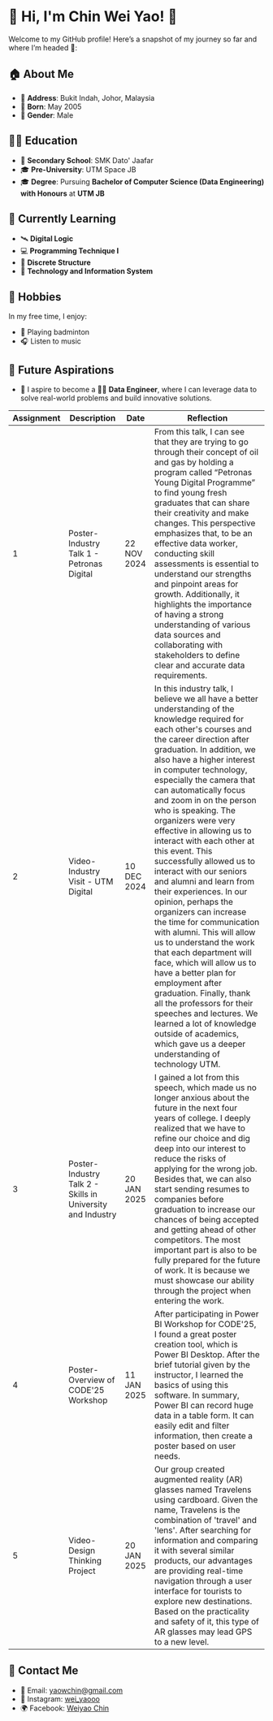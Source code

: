# 🌟 Hi, I'm Chin Wei Yao! 👋  

Welcome to my GitHub profile! Here’s a snapshot of my journey so far and where I’m headed 🚀:  

## 🏠 **About Me**  
- 📍 **Address**: Bukit Indah, Johor, Malaysia  
- 🎂 **Born**: May 2005
- 👨 **Gender**: Male 

## 👨‍🎓 **Education**  
- 🏫 **Secondary School**: SMK Dato' Jaafar  
- 🎓 **Pre-University**: UTM Space JB  
- 🎓 **Degree**: Pursuing **Bachelor of Computer Science (Data Engineering) with Honours** at **UTM JB**  

## 🎯 **Currently Learning**  
- 🛰️ **Digital Logic**  
- 💻 **Programming Technique I**  
- 📝 **Discrete Structure**  
- 📖 **Technology and Information System**  

## 🎨 **Hobbies**  
In my free time, I enjoy:  
- 🏸 Playing badminton
- 🎧 Listen to music

## 🌟 **Future Aspirations**  
- 🚀 I aspire to become a 🧑‍💻 **Data Engineer**, where I can leverage data to solve real-world problems and build innovative solutions.


| Assignment   | Description                                              | Date         | Reflection                                                                                                                                                                                                                      |
|--------------|----------------------------------------------------------|--------------|----------------------------------------------------------------------------------------------------------------------------------------------------------|
| 1            | Poster-Industry Talk 1 - Petronas Digital               | 22 NOV 2024  | From this talk, I can see that they are trying to go through their concept of oil and gas by holding a program called “Petronas Young Digital Programme” to find young fresh graduates that can share their creativity and make changes. This perspective emphasizes that, to be an effective data worker, conducting skill assessments is essential to understand our strengths and pinpoint areas for growth. Additionally, it highlights the importance of having a strong understanding of various data sources and collaborating with stakeholders to define clear and accurate data requirements. |
| 2            | Video-Industry Visit - UTM Digital                      | 10 DEC 2024  | In this industry talk, I believe we all have a better understanding of the knowledge required for each other's courses and the career direction after graduation. In addition, we also have a higher interest in computer technology, especially the camera that can automatically focus and zoom in on the person who is speaking. The organizers were very effective in allowing us to interact with each other at this event. This successfully allowed us to interact with our seniors and alumni and learn from their experiences. In our opinion, perhaps the organizers can increase the time for communication with alumni. This will allow us to understand the work that each department will face, which will allow us to have a better plan for employment after graduation. Finally, thank all the professors for their speeches and lectures. We learned a lot of knowledge outside of academics, which gave us a deeper understanding of technology UTM. |
| 3            | Poster-Industry Talk 2 - Skills in University and Industry| 20 JAN 2025  | I gained a lot from this speech, which made us no longer anxious about the future in the next four years of college. I deeply realized that we have to refine our choice and dig deep into our interest to reduce the risks of applying for the wrong job. Besides that, we can also start sending resumes to companies before graduation to increase our chances of being accepted and getting ahead of other competitors. The most important part is also to be fully prepared for the future of work. It is because we must showcase our ability through the project when entering the work. |
| 4            | Poster-Overview of CODE'25 Workshop                     | 11 JAN 2025  | After participating in Power BI Workshop for CODE'25, I found a great poster creation tool, which is Power BI Desktop. After the brief tutorial given by the instructor, I learned the basics of using this software. In summary, Power BI can record huge data in a table form. It can easily edit and filter information, then create a poster based on user needs. |
| 5            | Video-Design Thinking Project                           | 20 JAN 2025  | Our group created augmented reality (AR) glasses named Travelens using cardboard. Given the name, Travelens is the combination of 'travel' and 'lens'. After searching for information and comparing it with several similar products, our advantages are providing real-time navigation through a user interface for tourists to explore new destinations. Based on the practicality and safety of it, this type of AR glasses may lead GPS to a new level. |



## 📱 **Contact Me**  
- 📨 Email: [yaowchin@gmail.com](mailto:yaowchin@gmail.com)  
- 📸 Instagram: [wei_yaooo](https://instagram.com/wei_yaooo)  
- 🌍 Facebook: [Weiyao Chin](https://facebook.com/WeiyaoChin)  
